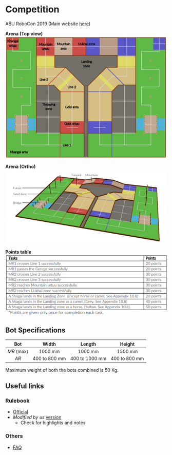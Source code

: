 # Competition
ABU RoboCon 2019 (Main website [here](http://aburobocon2019.mnb.mn/en))

**Arena (Top view)**<br>
![Arena](./DATA/RoboCon2019-Arena.png)

**Arena (Ortho)**<br>
![Arena Ortho](./DATA/RoboCon2019-Arena-Ortho.png)

**Points table**<br>
![Tasks](./DATA/RoboCon2019-Tasks.png)

## Bot Specifications

| Bot | Width | Length | Height |
| :---: | :---: | :---: | :---: |
| _MR_ (max) |  1000 mm  | 1000 mm  | 1500 mm  |
| _AR_ | 400 to 800 mm  | 400 to 1000 mm  | 400 to 800 mm |

Maximum weight of both the bots combined is 50 Kg.

## Useful links
### Rulebook
- [Official](http://aburobocon2019.mnb.mn/uploads/file/Robocon_2019_Mongolia_RULE.pdf)
- _Modified by us_ [version](./DATA/Robocon_2019Robocon_2019_Mongolia_RULEBOOK.pdf)
    - Check for highlights and notes

### Others
- [FAQ](http://aburobocon2019.mnb.mn/en/faq)
